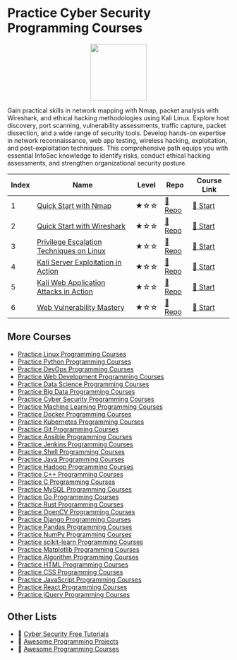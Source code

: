 # Practice Cyber Security Programming Courses

<div align="center">
<img width="128px" src="https://file.labex.io/path/Xke24vJbuOBk.png">
</div>

Gain practical skills in network mapping with Nmap, packet analysis with Wireshark, and ethical hacking methodologies using Kali Linux. Explore host discovery, port scanning, vulnerability assessments, traffic capture, packet dissection, and a wide range of security tools. Develop hands-on expertise in network reconnaissance, web app testing, wireless hacking, exploitation, and post-exploitation techniques. This comprehensive path equips you with essential InfoSec knowledge to identify risks, conduct ethical hacking assessments, and strengthen organizational security posture.

|   Index | Name                                                                                                          | Level   | Repo                                                                             | Course Link                                                                  |
|---------|---------------------------------------------------------------------------------------------------------------|---------|----------------------------------------------------------------------------------|------------------------------------------------------------------------------|
|       1 | [Quick Start with Nmap](https://labex.io/courses/quick-start-with-nmap)                                       | ★☆☆     | [🔗 Repo](https://github.com/labex-labs/quick-start-with-nmap)                    | [🚀 Start](https://labex.io/courses/quick-start-with-nmap)                    |
|       2 | [Quick Start with Wireshark](https://labex.io/courses/quick-start-with-wireshark)                             | ★☆☆     | [🔗 Repo](https://github.com/labex-labs/quick-start-with-wireshark)               | [🚀 Start](https://labex.io/courses/quick-start-with-wireshark)               |
|       3 | [Privilege Escalation Techniques on Linux](https://labex.io/courses/privilege-escalation-techniques-on-linux) | ★☆☆     | [🔗 Repo](https://github.com/labex-labs/privilege-escalation-techniques-on-linux) | [🚀 Start](https://labex.io/courses/privilege-escalation-techniques-on-linux) |
|       4 | [Kali Server Exploitation in Action](https://labex.io/courses/kali-server-exploitation-in-action)             | ★☆☆     | [🔗 Repo](https://github.com/labex-labs/kali-server-exploitation-in-action)       | [🚀 Start](https://labex.io/courses/kali-server-exploitation-in-action)       |
|       5 | [Kali Web Application Attacks in Action](https://labex.io/courses/kali-web-application-attacks-in-action)     | ★☆☆     | [🔗 Repo](https://github.com/labex-labs/kali-web-application-attacks-in-action)   | [🚀 Start](https://labex.io/courses/kali-web-application-attacks-in-action)   |
|       6 | [Web Vulnerability Mastery](https://labex.io/courses/web-vulnerability-mastery)                               | ★☆☆     | [🔗 Repo](https://github.com/labex-labs/web-vulnerability-mastery)                | [🚀 Start](https://labex.io/courses/web-vulnerability-mastery)                |

## More Courses

- [Practice Linux Programming Courses](https://github.com/labex-labs/practice-linux-programming-courses)
- [Practice Python Programming Courses](https://github.com/labex-labs/practice-python-programming-courses)
- [Practice DevOps Programming Courses](https://github.com/labex-labs/practice-devops-programming-courses)
- [Practice Web Development Programming Courses](https://github.com/labex-labs/practice-web-development-programming-courses)
- [Practice Data Science Programming Courses](https://github.com/labex-labs/practice-data-science-programming-courses)
- [Practice Big Data Programming Courses](https://github.com/labex-labs/practice-bigdata-programming-courses)
- [Practice Cyber Security Programming Courses](https://github.com/labex-labs/practice-cysec-programming-courses)
- [Practice Machine Learning Programming Courses](https://github.com/labex-labs/practice-ml-programming-courses)
- [Practice Docker Programming Courses](https://github.com/labex-labs/practice-docker-programming-courses)
- [Practice Kubernetes Programming Courses](https://github.com/labex-labs/practice-kubernetes-programming-courses)
- [Practice Git Programming Courses](https://github.com/labex-labs/practice-git-programming-courses)
- [Practice Ansible Programming Courses](https://github.com/labex-labs/practice-ansible-programming-courses)
- [Practice Jenkins Programming Courses](https://github.com/labex-labs/practice-jenkins-programming-courses)
- [Practice Shell Programming Courses](https://github.com/labex-labs/practice-shell-programming-courses)
- [Practice Java Programming Courses](https://github.com/labex-labs/practice-java-programming-courses)
- [Practice Hadoop Programming Courses](https://github.com/labex-labs/practice-hadoop-programming-courses)
- [Practice C++ Programming Courses](https://github.com/labex-labs/practice-cpp-programming-courses)
- [Practice C Programming Courses](https://github.com/labex-labs/practice-c-programming-courses)
- [Practice MySQL Programming Courses](https://github.com/labex-labs/practice-mysql-programming-courses)
- [Practice Go Programming Courses](https://github.com/labex-labs/practice-go-programming-courses)
- [Practice Rust Programming Courses](https://github.com/labex-labs/practice-rust-programming-courses)
- [Practice OpenCV Programming Courses](https://github.com/labex-labs/practice-opencv-programming-courses)
- [Practice Django Programming Courses](https://github.com/labex-labs/practice-django-programming-courses)
- [Practice Pandas Programming Courses](https://github.com/labex-labs/practice-pandas-programming-courses)
- [Practice NumPy Programming Courses](https://github.com/labex-labs/practice-numpy-programming-courses)
- [Practice scikit-learn Programming Courses](https://github.com/labex-labs/practice-sklearn-programming-courses)
- [Practice Matplotlib Programming Courses](https://github.com/labex-labs/practice-matplotlib-programming-courses)
- [Practice Algorithm Programming Courses](https://github.com/labex-labs/practice-algorithm-programming-courses)
- [Practice HTML Programming Courses](https://github.com/labex-labs/practice-html-programming-courses)
- [Practice CSS Programming Courses](https://github.com/labex-labs/practice-css-programming-courses)
- [Practice JavaScript Programming Courses](https://github.com/labex-labs/practice-javascript-programming-courses)
- [Practice React Programming Courses](https://github.com/labex-labs/practice-react-programming-courses)
- [Practice jQuery Programming Courses](https://github.com/labex-labs/practice-jquery-programming-courses)


## Other Lists

- 🔗 [Cyber Security Free Tutorials](https://github.com/labex-labs/cysec-free-tutorials)
- 🔗 [Awesome Programming Projects](https://github.com/labex-labs/awesome-programming-projects)
- 🔗 [Awesome Programming Courses](https://github.com/labex-labs/awesome-programming-courses)

